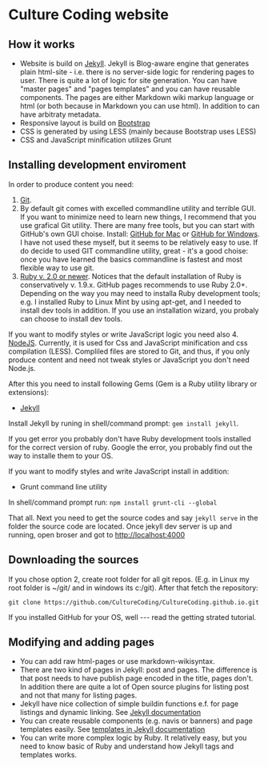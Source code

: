 # Culture Coding website

## How it works

- Website is build on [Jekyll](http://jekyllrb.com/). Jekyll is Blog-aware engine that generates plain html-site - i.e. there is no server-side logic for rendering pages to user. There is quite a lot of logic for site generation. You can have "master pages" and "pages templates" and you can have reusable components. The pages are either Markdown wiki markup language or html (or both because in Markdown you can use html). In addition to can have arbitraty metadata.
- Responsive layout is build on [Bootstrap](http://getbootstrap.com/css/#grid-example-wrapping)
- CSS is generated by using LESS (mainly because Bootstrap uses LESS)
- CSS and JavaScript minification utilizes Grunt

## Installing development enviroment

In order to produce content you need:
1. [Git](https://git-scm.com/).
2. By default git comes with excelled commandline utility and terrible GUI. If you want to minimize need to
learn new things, I recommend that you use grafical Git utility. There are many free tools, but you can start with GitHub's own GUI choise. Install: [GitHub for Mac](https://mac.github.com/) or [GitHub for Windows](https://windows.github.com/). I have not used these myself, but it seems to be relatively easy to use. If do decide to used GIT commandline utility, great - it's a good choise: once you have learned the basics commandline is
fastest and most flexible way to use git.
3. [Ruby v. 2.0 or newer](http://ruby-lang.com). Notices that the default installation of Ruby is conservatively v. 1.9.x. GitHub pages recommends to use Ruby 2.0+. Depending on the way you may need to installa Ruby development tools; e.g. I installed Ruby to Linux Mint by using apt-get, and I needed to install dev tools in addition. If you use an installation wizard, you probaly can choose to install dev tools.

If you want to modify styles or write JavaScript logic you need also
4. [NodeJS](https://nodejs.org/). Currently, it is used for Css and JavaScript minification and css compilation (LESS). Compliled files are stored to Git, and thus, if you only produce content and need not tweak styles or JavaScript you don't need Node.js.

After this you need to install following Gems (Gem is a Ruby utility library or extensions):

- [Jekyll](http://jekyllrb.com/)

Install Jekyll by runing in shell/command prompt: ```gem install jekyll```.

If you get error you probably don't have Ruby development tools installed for the correct version of ruby. Google the error, you probably find out the way to installe them to your OS.

If you want to modify styles and write JavaScript install in addition:

- Grunt command line utility

In shell/command prompt run: ```npm install grunt-cli --global```

That all. Next you need to get the source codes and say ```jekyll serve``` in the folder the source code are located. Once jekyll dev server is up and running, open broser and got to [http://localhost:4000](http://localhost:4000)

## Downloading the sources

If you chose option 2, create root folder for all git repos. (E.g. in Linux my root folder is ~/git/ and in
windows its c:/git). After that fetch the repository:

```
git clone https://github.com/CultureCoding/CultureCoding.github.io.git
```

If you installed GitHub for your OS, well --- read the getting strated tutorial.

## Modifying and adding pages

- You can add raw html-pages or use markdown-wikisyntax.
- There are two kind of pages in Jekyll: post and pages. The difference is that post needs to have publish page encoded in the title, pages don't. In addition there are quite a lot of Open source plugins for listing post and not that many for listing pages.
- Jekyll have nice collection of simple buildin functions e.f. for page listings and dynamic linking. See [Jekyll documentation](http://jekyllrb.com/)
- You can create reusable components (e.g. navis or banners) and page templates easily. See [templates in Jekyll documentation](http://jekyllrb.com/)
- You can write more complex logic by Ruby. It relatively easy, but you need to know basic of Ruby and understand how Jekyll tags and templates works.

